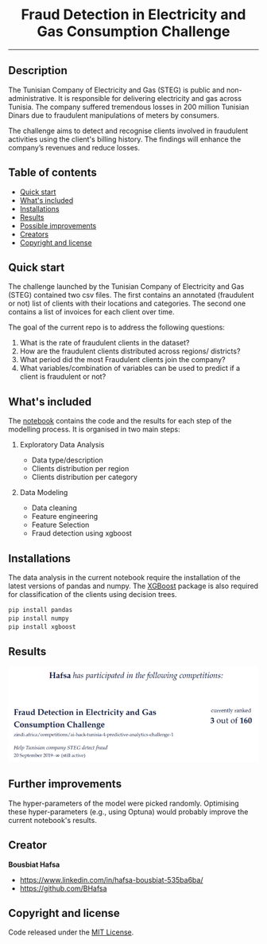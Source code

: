 <div align="center">

# Fraud Detection in Electricity and Gas Consumption Challenge

</div>

---

## Description
The Tunisian Company of Electricity and Gas (STEG) is public and non-administrative. It is responsible for delivering electricity and gas across Tunisia. The company suffered tremendous losses in 200 million Tunisian Dinars due to fraudulent manipulations of meters by consumers.

The challenge aims to detect and recognise clients involved in fraudulent activities using the client's billing history. The findings will enhance the company’s revenues and reduce losses.


## Table of contents

- [Quick start](#quick-start)
- [What's included](#whats-included)
- [Installations](#installations)
- [Results](#results)
- [Possible improvements](#possible-improvements)
- [Creators](#creators)
- [Copyright and license](#copyright-and-license)


## Quick start

The challenge launched by the Tunisian Company of Electricity and Gas (STEG) contained two csv files. The first contains an annotated (fraudulent or not) list of clients with their locations and categories. The second one contains a list of invoices for each client over time. 

The goal of the current repo is to address the following questions:
1. What is the rate of fraudulent clients in the dataset?
2. How are the fraudulent clients distributed across regions/ districts?
3. What period did the most Fraudulent clients join the company?
4. What variables/combination of variables can be used to predict if a client is fraudulent or not?


## What's included

The [notebook](https://github.com/BHafsa/Fraud-detection-Model/blob/main/Fraud_Detection_STEG.ipynb) contains the code and the results for each step of the modelling process. It is organised in two main steps:

1. Exploratory Data Analysis
    - Data type/description
    - Clients distribution per region
    - Clients distribution per category

2. Data Modeling
    - Data cleaning
    - Feature engineering
    - Feature Selection
    - Fraud detection using xgboost

## Installations

The data analysis in the  current notebook require the installation of the latest versions 
of pandas and numpy. The [XGBoost](!https://xgboost.readthedocs.io/en/stable/index.html) 
package is also required for classification of the clients using decision trees. 

```bash
pip install pandas
pip install numpy
pip install xgboost
```

## Results

![Results](./results.png)


## Further improvements

The hyper-parameters of the model were picked randomly. Optimising these hyper-parameters (e.g., using Optuna) would probably improve the current notebook's results.


## Creator

**Bousbiat Hafsa**

- https://www.linkedin.com/in/hafsa-bousbiat-535ba6ba/
- https://github.com/BHafsa


## Copyright and license

Code released under the [MIT License](https://github.com/BHafsa/Fraud). 
